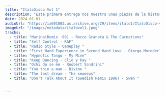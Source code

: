 ```yaml
---
title: "ItaloDisco Vol 1"
description: "Esta primera entrega nos muestra unas piezas de la historia del Italodisco "
date: 2024-01-01
audioUrl: "https://ia601003.us.archive.org/29/items/italo1/ItaloDisco-vol_1.mp3"
imageUrl: "/images/metadata/italovol1.jpeg"
tracks:
  - title: "Marina(Remix '89) - Rocco Granata & The Carnations"
  - title: "Self Control - RAF"
  - title: "Radio Style - Gameplay "
  - title: "First Hand Experience in Second Hand Love - Giorgo Moroder"
  - title: "Hypnotic Tango - My Mine"
  - title: "Keep Dancing - Clio y kay "
  - title: "Ochi du se me - Roobert Sandrini"
  - title: "You thin a man - Divine "
  - title: "The last dream - The seweeps"
  - title: "Don't Talk About It (Swedish Remix 1986) - Swan "


---
```


